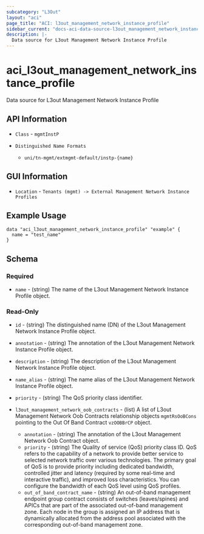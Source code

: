 ```yaml
---
subcategory: "L3Out"
layout: "aci"
page_title: "ACI: l3out_management_network_instance_profile"
sidebar_current: "docs-aci-data-source-l3out_management_network_instance_profile"
description: |-
  Data source for L3out Management Network Instance Profile
---
```


# aci_l3out_management_network_instance_profile #

Data source for L3out Management Network Instance Profile

## API Information ##

* `Class` - `mgmtInstP`

* `Distinguished Name Formats`
  - `uni/tn-mgmt/extmgmt-default/instp-{name}`

## GUI Information ##

* `Location` - `Tenants (mgmt) -> External Management Network Instance Profiles`

## Example Usage ##

```hcl
data "aci_l3out_management_network_instance_profile" "example" {
  name = "test_name"
}
```

## Schema

### Required

* `name` - (string) The name of the L3out Management Network Instance Profile object.

### Read-Only

* `id` - (string) The distinguished name (DN) of the L3out Management Network Instance Profile object.
* `annotation` - (string) The annotation of the L3out Management Network Instance Profile object.
* `description` - (string) The description of the L3out Management Network Instance Profile object.
* `name_alias` - (string) The name alias of the L3out Management Network Instance Profile object.
* `priority` - (string) The QoS priority class identifier.

* `l3out_management_network_oob_contracts` - (list) A list of L3out Management Network Oob Contracts relationship objects `mgmtRsOoBCons` pointing to the Out Of Band Contract `vzOOBBrCP` object.
  * `annotation` - (string) The annotation of the L3out Management Network Oob Contract object.
  * `priority` - (string) The Quality of service (QoS) priority class ID. QoS refers to the capability of a network to provide better service to selected network traffic over various technologies. The primary goal of QoS is to provide priority including dedicated bandwidth, controlled jitter and latency (required by some real-time and interactive traffic), and improved loss characteristics. You can configure the bandwidth of each QoS level using QoS profiles.
  * `out_of_band_contract_name` - (string) An out-of-band management endpoint group contract consists of switches (leaves/spines) and APICs that are part of the associated out-of-band management zone. Each node in the group is assigned an IP address that is dynamically allocated from the address pool associated with the corresponding out-of-band management zone.